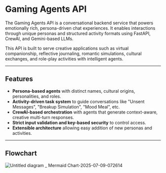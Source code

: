 # Gaming Agents API

The Gaming Agents API is a conversational backend service that powers emotionally rich, persona-driven chat experiences. It enables interactions through unique personas and structured activity formats using FastAPI, CrewAI, and Gemini-based LLMs.

This API is built to serve creative applications such as virtual companionship, reflective journaling, romantic simulations, cultural exchanges, and role-play activities with intelligent agents.

---

## Features

- **Persona-based agents** with distinct names, cultural origins, personalities, and roles.
- **Activity-driven task system** to guide conversations like "Unsent Messages", "Breakup Simulation", "Mood Meal", etc.
- **CrewAI-based orchestration** with agents that generate context-aware, creative multi-turn responses.
- **Strict input validation and key-based security** to control access.
- **Extensible architecture** allowing easy addition of new personas and activities.

---

## Flowchart

![Untitled diagram _ Mermaid Chart-2025-07-09-072614](https://github.com/user-attachments/assets/0a4057af-92ff-4cf3-b25b-7c7ba91c046c)

